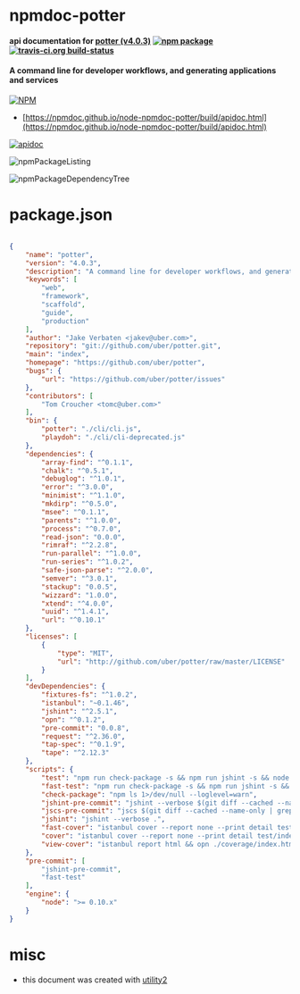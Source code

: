 # npmdoc-potter

#### api documentation for  [potter (v4.0.3)](https://github.com/uber/potter)  [![npm package](https://img.shields.io/npm/v/npmdoc-potter.svg?style=flat-square)](https://www.npmjs.org/package/npmdoc-potter) [![travis-ci.org build-status](https://api.travis-ci.org/npmdoc/node-npmdoc-potter.svg)](https://travis-ci.org/npmdoc/node-npmdoc-potter)

#### A command line for developer workflows, and generating applications and services

[![NPM](https://nodei.co/npm/potter.png?downloads=true&downloadRank=true&stars=true)](https://www.npmjs.com/package/potter)

- [https://npmdoc.github.io/node-npmdoc-potter/build/apidoc.html](https://npmdoc.github.io/node-npmdoc-potter/build/apidoc.html)

[![apidoc](https://npmdoc.github.io/node-npmdoc-potter/build/screenCapture.buildCi.browser.%252Ftmp%252Fbuild%252Fapidoc.html.png)](https://npmdoc.github.io/node-npmdoc-potter/build/apidoc.html)

![npmPackageListing](https://npmdoc.github.io/node-npmdoc-potter/build/screenCapture.npmPackageListing.svg)

![npmPackageDependencyTree](https://npmdoc.github.io/node-npmdoc-potter/build/screenCapture.npmPackageDependencyTree.svg)



# package.json

```json

{
    "name": "potter",
    "version": "4.0.3",
    "description": "A command line for developer workflows, and generating applications and services",
    "keywords": [
        "web",
        "framework",
        "scaffold",
        "guide",
        "production"
    ],
    "author": "Jake Verbaten <jakev@uber.com>",
    "repository": "git://github.com/uber/potter.git",
    "main": "index",
    "homepage": "https://github.com/uber/potter",
    "bugs": {
        "url": "https://github.com/uber/potter/issues"
    },
    "contributors": [
        "Tom Croucher <tomc@uber.com>"
    ],
    "bin": {
        "potter": "./cli/cli.js",
        "playdoh": "./cli/cli-deprecated.js"
    },
    "dependencies": {
        "array-find": "^0.1.1",
        "chalk": "^0.5.1",
        "debuglog": "^1.0.1",
        "error": "^3.0.0",
        "minimist": "^1.1.0",
        "mkdirp": "^0.5.0",
        "msee": "^0.1.1",
        "parents": "^1.0.0",
        "process": "^0.7.0",
        "read-json": "0.0.0",
        "rimraf": "^2.2.8",
        "run-parallel": "^1.0.0",
        "run-series": "^1.0.2",
        "safe-json-parse": "^2.0.0",
        "semver": "^3.0.1",
        "stackup": "0.0.5",
        "wizzard": "1.0.0",
        "xtend": "^4.0.0",
        "uuid": "^1.4.1",
        "url": "^0.10.1"
    },
    "licenses": [
        {
            "type": "MIT",
            "url": "http://github.com/uber/potter/raw/master/LICENSE"
        }
    ],
    "devDependencies": {
        "fixtures-fs": "^1.0.2",
        "istanbul": "~0.1.46",
        "jshint": "^2.5.1",
        "opn": "^0.1.2",
        "pre-commit": "0.0.8",
        "request": "^2.36.0",
        "tap-spec": "^0.1.9",
        "tape": "^2.12.3"
    },
    "scripts": {
        "test": "npm run check-package -s && npm run jshint -s && node test/index.js | tap-spec",
        "fast-test": "npm run check-package -s && npm run jshint -s && node test/unit.js | tap-spec",
        "check-package": "npm ls 1>/dev/null --loglevel=warn",
        "jshint-pre-commit": "jshint --verbose $(git diff --cached --name-only --diff-filter=ACMRTUXB | grep '\\.js$')",
        "jscs-pre-commit": "jscs $(git diff --cached --name-only | grep '\\.js$')",
        "jshint": "jshint --verbose .",
        "fast-cover": "istanbul cover --report none --print detail test/unit.js",
        "cover": "istanbul cover --report none --print detail test/index.js",
        "view-cover": "istanbul report html && opn ./coverage/index.html"
    },
    "pre-commit": [
        "jshint-pre-commit",
        "fast-test"
    ],
    "engine": {
        "node": ">= 0.10.x"
    }
}
```



# misc
- this document was created with [utility2](https://github.com/kaizhu256/node-utility2)
